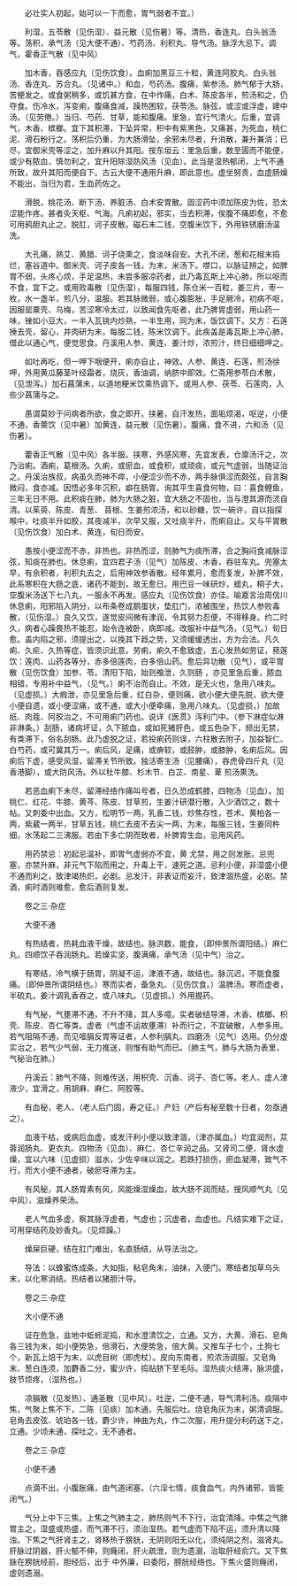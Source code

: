 <!-- { "loadSidebar": true } -->
　　必壮实人初起，始可以一下而愈，胃气弱者不宜。）

　　利湿，五苓散（见伤湿）、益元散（见伤暑）等。清热，香连丸、白头翁汤等。荡积，承气汤（见大便不通）、芍药汤、利积丸、导气汤。脉浮大忌下。调气，霍香正气散（见中风）

　　加木香，吞感应丸（见伤饮食）。血痢加黑豆三十粒，黄连阿胶丸、白头翁汤、香连丸、苏合丸。（见诸中。）和血，芍药汤。腹痛，紫参汤。肺气郁于大肠，苦梗发之。或食粥稍多，或饥甚方食，在中作痛，白术、陈皮各半，煎汤和之，仍夺食。伤冷水，泻变痢，腹痛食减，躁热困软，茯苓汤。脉弦，或涩或浮虚，建中汤。（见劳倦。）当归、芍药、甘草，能和腹痛。里急，宜行气清火。后重，宜调气，木香、槟榔。宜下其积滞，下坠异常，积中有紫黑色，又痛甚，为死血，桃仁泥、滑石粉行之。荡积后仍重，为大肠滑坠，余邪未尽者，升消散，兼升兼消；已尽，宜御米壳等涩之，加升麻以升其阳。按东垣云：里急后重，数至圊而不能便，或少有脓血，慎勿利之，宜升阳除湿防风汤（见血）。此当是湿热郁闭，上气不通所致，故升其阳而便自下。古云大便不通用升麻，即此意也。虚坐努责，血虚肠燥不能出，当归为君，生血药佐之。

　　滑脱，桃花汤、断下汤、养脏汤、白术安胃散。固涩药中须加陈皮为佐，恐太涩能作疼。甚者灸天枢、气海。凡痢初起，邪实，当去积滞，俟腹不痛即愈，不愈可用鸦胆丸止之。脱肛，诃子皮散。磁石末二钱，空腹米饮下，外用铁锈磨汤温洗。

　　大孔痛，熟艾、黄腊、诃子烧熏之，食淡味自安。大孔不闭，葱和花椒末捣烂，塞谷道中。御米壳、诃子皮各一钱，为末，米汤下。噤口，以脉证辨之，如脾胃不弱，头疼心烦，手足温热，未尝多服凉药者，此乃毒瓦斯上冲心肺，所以呕而不食，宜下之。或用败毒散（见伤湿），每服四钱，陈仓米一百粒，姜三片，枣一枚，水一盏半，煎八分，温服。若其脉微弱，或心腹膨胀，手足厥冷，初病不呕，因服罂粟壳、乌梅，苦涩寒冷太过，以致闻食先呕者，此乃脾胃虚弱，用山药一味，锉如小豆大，一半入瓦铫内炒熟，一半生用，同为末，饭饮调下。又方：石莲捶去壳，留心，并肉研为末，每服二钱，陈米饮调下。此疾盖是毒瓦斯上冲心肺，借此以通心气，便觉思食。丹溪用人参、黄连、姜汁炒，浓煎汁，终日细细呷之。

　　如吐再吃，但一呷下咽便开，痢亦自止，神效。人参、黄连、石莲，煎汤徐呷，外用黄瓜藤茎叶经霜者，烧灰，香油调，纳脐中即效。仁斋用参苓白术散，（见泄泻。）加石菖蒲末，以道地粳米饮乘热调下。或用人参、茯苓、石莲肉，入些少菖蒲与之。

　　愚谓莫妙于问病者所欲，食之即开。挟暑，自汗发热，面垢烦渴，呕逆，小便不通，香薷饮（见中暑）加黄连，益元散（见伤暑）。腹痛，食不进，六和汤（见伤暑）。

　　藿香正气散（见中风）各半服。挟寒，外感风寒，先宜发表，仓廪汤汗之，次乃治痢。酒痢，葛根汤。久痢，或瘀血，或食积，或顽痰，或元气虚弱，当随证治之。丹溪治族叔，病虽久而神不瘁，小便涩少而不赤，两手脉俱涩而颇弦，自言胸微闷，食亦减。因悟必多年沉积，癖在肠胃。询其平生喜食何物，曰：喜食鲤鱼，三年无日不用。此积痰在肺，肺为大肠之脏，宜大肠之不固也，当与澄其源而流自清。以茱萸、陈皮、青葱、 苜根、生姜煎浓汤，和以砂糖，饮一碗许，自以指探喉中，吐痰半升如胶，其夜减半，次早又服，又吐痰半升，而痢自止。又与平胃散（见伤饮食）加白术、黄连，旬日而安。

　　愚按小便涩而不赤，非热也。非热而涩，则肺气为痰所滞，合之胸闷食减脉涩弦，知痰在肺也。休息痢，宜四君子汤（见气）加陈皮、木香，吞驻车丸。兜塞太早，有余积者，利积丸去之，后用神效参香散。经年累月，愈而复发，补脾不效，此系寒积在大肠之底，诸药不能到，故无愈日。用巴豆一味研炒，蜡丸，桐子大，空腹米汤送下七八丸，一服永不再发。感应丸（见伤饮食）亦佳。喻嘉言治周信川休息痢，阳邪陷入阴分，以布条卷成鹅蛋状，垫肛门，浓被围坐，热饮人参败毒散，（见伤湿。）良久又饮，遂觉皮间微有津润，令其努力忍便，不得移身。约二时久，病者心躁畏热不能忍，始令连被卧，病即减。改服补中益气汤，（见气。）旬日愈。盖内陷之邪，须提出之，以挽其下趋之势，又须缓缓透出，方为合法。凡久痢、久疟、久热等症，皆须识此意。劳痢，痢久不愈致虚，五心发热如劳证，蓣莲饮：莲肉、山药各等分，赤多倍莲肉，白多倍山药。愈后异功散（见气），或平胃散（见伤饮食）加参、苓。清阳下陷，始则飧泄，久则肠 ，亦见里急后重，脓血相错，专用补中益气，（见气。）痢不治而自止。不效，是无火也，急用八味丸。（见虚损。）大瘕泄，亦见里急后重，红白杂，便则痛，欲小便大便先脱，欲大便小便自遗，或小便涩痛，或不通，或大小便牵痛，急用八味丸、（见虚损，）加故纸、肉蔻、阿胶治之，不可用痢门药也。说详《医贯》泻利门中。（参下淋症似淋非淋条。）刮肠，诸病坏证，久下脓血，或如死猪肝色，或五色杂下，频出无禁，有类滞下，俗名刮肠。此乃虚脱之证，若投痢药则误，六柱散去附子，加益智仁、白芍药，或可冀其万一。痢后风，足痛，或痹软，或胫肿，或膝肿，名痢后风。因痢后下虚，感受风湿，留滞关节所致。独活寄生汤（见腰痛），吞虎骨四斤丸（见香港脚），或大防风汤。外以杜牛膝、杉木节、白芷、南星、萆 煎汤熏洗。

　　若恶血痢下未尽，留滞经络作痛叫号者，日久恐成鹤膝，四物汤（见血）。加桃仁、红花、牛膝、黄芩、陈皮、甘草煎，生姜汁研潜行散，入少酒饮之，数十帖。又刺委中出血。又方，松明节一两，乳香二钱，炒焦存性，苍术、黄柏各一两，紫葳一两半，甘草五钱，桃仁去皮不去尖一两，为末，每服三钱，生姜同杵细，水荡起二三沸服。若由下多亡阴而致者，补脾胃生血，忌用风药。

　　用药禁忌：初起忌温补，即胃气虚弱亦不宜，黄 尤禁，用之则发胀。忌兜塞，亦禁升麻，非元气下陷而用之，升毒上干，速死之道。忌利小便，非湿盛小便不通而利之，致津竭热炽，必剧。忌发汗，非表证而妄汗，致津涸热盛，必剧。禁酒，痢时酒则难愈，愈后酒则复发。

　　卷之三·杂症

　　大便不通

　　有热结者，热耗血液干燥，故结也。脉洪数，能食，（即仲景所谓阳结。）麻仁丸，四顺饮子吞润肠丸。若燥实坚，腹满痛，承气汤（见中气）治之。

　　有寒结，冷气横于肠胃，阴凝不运，津液不通，故结也。脉沉迟，不能食腹痛。（即仲景所谓阴结也。）寒而实者，备急丸、（见伤饮食。）温脾汤。寒而虚者，半硫丸，姜汁调乳香吞之，或八味丸。（见虚损。）外用握药。

　　有气秘，气壅滞不通，不升不降，其人多噫。实者破结导滞，木香、槟榔、枳壳、陈皮、杏仁等类。虚者（气虚不运故壅滞）补而行之，不宜破散，人参多用。若气阻隔不通，而见噎膈反胃等证者，人参利膈丸、四磨汤（见气）选用。仍分虚实治之，若气少气弱，无力推送，则惟有助气而已。（肺主气，肺与大肠为表里，气秘治在肺。）

　　丹溪云：肺气不降，则难传送，用枳壳、沉香、诃子、杏仁等。老人、虚人津液少，宜滑之，用胡麻、麻仁、阿胶等。

　　有血秘，老人、（老人后门固，寿之征。）产妇（产后有秘至数十日者，勿亟通之）。

　　血液干枯，或病后血虚，或发汗利小便以致津涸，（津亦属血。）均宜润剂，苁蓉润肠丸、更衣丸、四物汤（见血）、麻仁、杏仁辛润之品。又肾司二便，肾水虚燥，宜以六味（见虚损）滋水，少佐辛味以润之。若跌打损伤，瘀血凝滞，致气不行，而大小便不通者，破瘀导滞为主。

　　有风秘，其人肠胃素有风，风能燥湿燥血，故大肠不润而结，搜风顺气丸（见中风）、滋燥养荣汤。

　　老人气血多虚，察其脉浮虚者，气虚也；沉虚者，血虚也。凡结实难下之证，可用穿结药及妙香丸。（见烦躁。）

　　燥屎巨硬，结在肛门难出，名直肠结，从导法治之。

　　导法：以蜂蜜炼成条，大如指，粘皂角末，油抹，入便门。寒结者加草乌头末，以化寒消结。热结者以猪胆汁导。

　　卷之三·杂症

　　大小便不通

　　证在危急，韭地中蚯蚓泥捣，和水澄清饮之，立通。又方，大黄、滑石、皂角各三钱为末，如小便势急，倍滑石，大便势急，倍大黄。又推车子七个，土狗七个，新瓦上焙干为末，以虎目树（即虎杖）。皮向东南者，煎浓汤调服。又皂角末、葱白连须，加麝香二分，蜜少许，捣贴脐下至毛际。湿热痰火结滞，脉洪盛，肢节烦疼，（湿热也。）

　　凉膈散（见发热）、通圣散（见中风）。吐逆，二便不通，导气清利汤。痰隔中焦，气聚上焦不下，二陈（见痰）加木通，先服后吐。烧皂角灰为末，粥清调服。皂角去皮弦、琥珀各一钱，麝少许，神曲为丸，作二次服，用升提分利药送下之，立通。少顷未通，探吐之，无不通者。

　　卷之三·杂症

　　小便不通

　　点滴不出，小腹胀痛，由气道闭塞。（六淫七情，痰食血气，内外诸邪，皆能闭气。）

　　气分上中下三焦。上焦之气肺主之，肺热则气不下行，治宜清降。中焦之气脾胃主之，湿盛或热盛，而气滞不行，须治湿热。若气虚而下陷不运，须升清以降浊。下焦之气肝肾主之，肾移热于膀胱，无阴则阳无以化，须纯阴之剂，滋肾丸。肝脉过阴器，肝火郁不伸，则癃闭，肝火疏泄，则为遗溺，治取肝经俞穴。又下焦脉在膀胱经前，胆经后，出于 中外廉，曰委阳，膀胱经络也。下焦火盛则癃闭，虚则遗溺。

